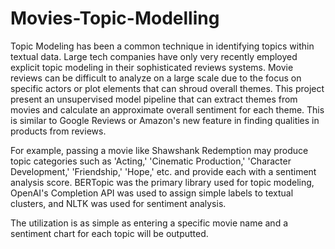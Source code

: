 # Movies-Topic-Modelling

Topic Modeling has been a common technique in identifying topics within textual data. Large tech companies have only very recently employed explicit topic modeling in their sophisticated reviews systems. Movie reviews can be difficult to analyze on a large scale due to the focus on specific actors or plot elements that can shroud overall themes. This project present an unsupervised model pipeline that can extract themes from movies and calculate an approximate overall sentiment for each theme. This is similar to Google Reviews or Amazon's new feature in finding qualities in products from reviews.

For example, passing a movie like Shawshank Redemption may produce topic categories such as 'Acting,' 'Cinematic Production,' 'Character Development,' 'Friendship,' 'Hope,' etc. and provide each with a sentiment analysis score. BERTopic was the primary library used for topic modeling, OpenAI's Completion API was used to assign simple labels to textual clusters, and NLTK was used for sentiment analysis. 

The utilization is as simple as entering a specific movie name and a sentiment chart for each topic will be outputted.
